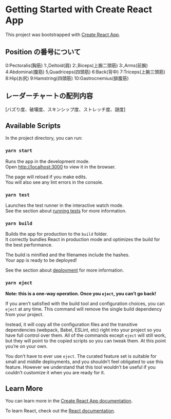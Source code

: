 # Getting Started with Create React App

This project was bootstrapped with [Create React App](https://github.com/facebook/create-react-app).

## Position の番号について

0:Pectoralis(胸筋)
1:,Deltoid(肩)
2:,Biceps(上腕二頭筋)
3:,Arms(前腕)
4:Abdominal(腹筋)
5,Quadriceps(四頭筋)
6:Back(背中)
7:Triceps(上腕三頭筋)
8:Hip(お尻)
9:Hamstring(四頭筋)
10:Gastrocnemius(腓腹筋)

## レーダーチャートの配列内容

[バズり度、破壊度、スキンシップ度、ストレッチ度、謎度]

## Available Scripts

In the project directory, you can run:

### `yarn start`

Runs the app in the development mode.\
Open [http://localhost:3000](http://localhost:3000) to view it in the browser.

The page will reload if you make edits.\
You will also see any lint errors in the console.

### `yarn test`

Launches the test runner in the interactive watch mode.\
See the section about [running tests](https://facebook.github.io/create-react-app/docs/running-tests) for more information.

### `yarn build`

Builds the app for production to the `build` folder.\
It correctly bundles React in production mode and optimizes the build for the best performance.

The build is minified and the filenames include the hashes.\
Your app is ready to be deployed!

See the section about [deployment](https://facebook.github.io/create-react-app/docs/deployment) for more information.

### `yarn eject`

**Note: this is a one-way operation. Once you `eject`, you can’t go back!**

If you aren’t satisfied with the build tool and configuration choices, you can `eject` at any time. This command will remove the single build dependency from your project.

Instead, it will copy all the configuration files and the transitive dependencies (webpack, Babel, ESLint, etc) right into your project so you have full control over them. All of the commands except `eject` will still work, but they will point to the copied scripts so you can tweak them. At this point you’re on your own.

You don’t have to ever use `eject`. The curated feature set is suitable for small and middle deployments, and you shouldn’t feel obligated to use this feature. However we understand that this tool wouldn’t be useful if you couldn’t customize it when you are ready for it.

## Learn More

You can learn more in the [Create React App documentation](https://facebook.github.io/create-react-app/docs/getting-started).

To learn React, check out the [React documentation](https://reactjs.org/).
